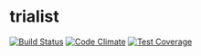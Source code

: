 # trialist

[![Build Status](https://travis-ci.org/mfenner/trialist.svg?branch=master)](https://travis-ci.org/mfenner/trialist)
[![Code Climate](https://codeclimate.com/github/mfenner/trialist/badges/gpa.svg)](https://codeclimate.com/github/mfenner/trialist)
[![Test Coverage](https://codeclimate.com/github/mfenner/trialist/badges/coverage.svg)](https://codeclimate.com/github/mfenner/trialist/coverage)
